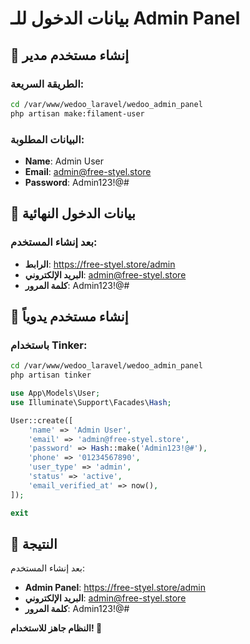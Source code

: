 # بيانات الدخول للـ Admin Panel

## 🎯 إنشاء مستخدم مدير

### الطريقة السريعة:
```bash
cd /var/www/wedoo_laravel/wedoo_admin_panel
php artisan make:filament-user
```

### البيانات المطلوبة:
- **Name**: Admin User
- **Email**: admin@free-styel.store
- **Password**: Admin123!@#

## 🔐 بيانات الدخول النهائية

### بعد إنشاء المستخدم:
- **الرابط**: https://free-styel.store/admin
- **البريد الإلكتروني**: admin@free-styel.store
- **كلمة المرور**: Admin123!@#

## 🚀 إنشاء مستخدم يدوياً

### باستخدام Tinker:
```bash
cd /var/www/wedoo_laravel/wedoo_admin_panel
php artisan tinker
```

```php
use App\Models\User;
use Illuminate\Support\Facades\Hash;

User::create([
    'name' => 'Admin User',
    'email' => 'admin@free-styel.store',
    'password' => Hash::make('Admin123!@#'),
    'phone' => '01234567890',
    'user_type' => 'admin',
    'status' => 'active',
    'email_verified_at' => now(),
]);

exit
```

## 🎯 النتيجة

بعد إنشاء المستخدم:
- **Admin Panel**: https://free-styel.store/admin
- **البريد الإلكتروني**: admin@free-styel.store
- **كلمة المرور**: Admin123!@#

**النظام جاهز للاستخدام! 🚀**
